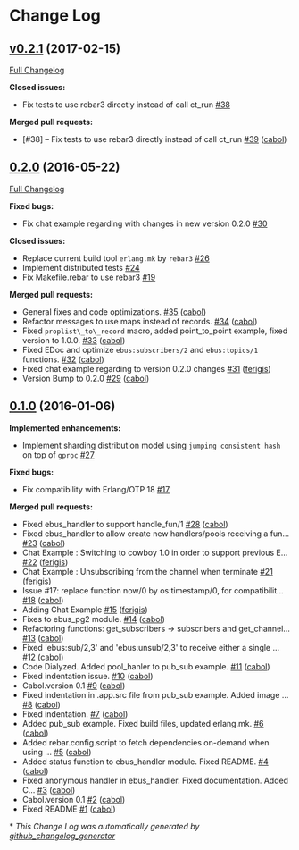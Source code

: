 # Change Log

## [v0.2.1](https://github.com/cabol/erlbus/tree/v0.2.1) (2017-02-15)
[Full Changelog](https://github.com/cabol/erlbus/compare/0.2.0...v0.2.1)

**Closed issues:**

- Fix tests to use rebar3 directly instead of call ct\_run [\#38](https://github.com/cabol/erlbus/issues/38)

**Merged pull requests:**

- \[\#38\] – Fix tests to use rebar3 directly instead of call ct\_run [\#39](https://github.com/cabol/erlbus/pull/39) ([cabol](https://github.com/cabol))

## [0.2.0](https://github.com/cabol/erlbus/tree/0.2.0) (2016-05-22)
[Full Changelog](https://github.com/cabol/erlbus/compare/0.1.0...0.2.0)

**Fixed bugs:**

- Fix chat example regarding with changes in new version 0.2.0 [\#30](https://github.com/cabol/erlbus/issues/30)

**Closed issues:**

- Replace current build tool `erlang.mk` by `rebar3` [\#26](https://github.com/cabol/erlbus/issues/26)
- Implement distributed tests [\#24](https://github.com/cabol/erlbus/issues/24)
- Fix Makefile.rebar to use rebar3 [\#19](https://github.com/cabol/erlbus/issues/19)

**Merged pull requests:**

- General fixes and code optimizations. [\#35](https://github.com/cabol/erlbus/pull/35) ([cabol](https://github.com/cabol))
- Refactor messages to use maps instead of records. [\#34](https://github.com/cabol/erlbus/pull/34) ([cabol](https://github.com/cabol))
- Fixed `proplist\_to\_record` macro, added point\_to\_point example, fixed version to 1.0.0. [\#33](https://github.com/cabol/erlbus/pull/33) ([cabol](https://github.com/cabol))
- Fixed EDoc and optimize `ebus:subscribers/2` and `ebus:topics/1` functions. [\#32](https://github.com/cabol/erlbus/pull/32) ([cabol](https://github.com/cabol))
- Fixed chat example regarding to version 0.2.0 changes [\#31](https://github.com/cabol/erlbus/pull/31) ([ferigis](https://github.com/ferigis))
- Version Bump to 0.2.0 [\#29](https://github.com/cabol/erlbus/pull/29) ([cabol](https://github.com/cabol))

## [0.1.0](https://github.com/cabol/erlbus/tree/0.1.0) (2016-01-06)
**Implemented enhancements:**

- Implement sharding distribution model using `jumping consistent hash` on top of `gproc` [\#27](https://github.com/cabol/erlbus/issues/27)

**Fixed bugs:**

- Fix compatibility with Erlang/OTP 18 [\#17](https://github.com/cabol/erlbus/issues/17)

**Merged pull requests:**

- Fixed ebus\_handler to support handle\_fun/1 [\#28](https://github.com/cabol/erlbus/pull/28) ([cabol](https://github.com/cabol))
- Fixed ebus\_handler to allow create new handlers/pools receiving a fun… [\#23](https://github.com/cabol/erlbus/pull/23) ([cabol](https://github.com/cabol))
- Chat Example : Switching to cowboy 1.0 in order to support previous E… [\#22](https://github.com/cabol/erlbus/pull/22) ([ferigis](https://github.com/ferigis))
- Chat Example : Unsubscribing from the channel when terminate [\#21](https://github.com/cabol/erlbus/pull/21) ([ferigis](https://github.com/ferigis))
- Issue \#17: replace function now/0 by os:timestamp/0, for compatibilit… [\#18](https://github.com/cabol/erlbus/pull/18) ([cabol](https://github.com/cabol))
- Adding Chat Example [\#15](https://github.com/cabol/erlbus/pull/15) ([ferigis](https://github.com/ferigis))
- Fixes to ebus\_pg2 module. [\#14](https://github.com/cabol/erlbus/pull/14) ([cabol](https://github.com/cabol))
- Refactoring functions: get\_subscribers -\> subscribers and get\_channel… [\#13](https://github.com/cabol/erlbus/pull/13) ([cabol](https://github.com/cabol))
- Fixed 'ebus:sub/2,3' and 'ebus:unsub/2,3' to receive either a single … [\#12](https://github.com/cabol/erlbus/pull/12) ([cabol](https://github.com/cabol))
- Code Dialyzed. Added pool\_hanler to pub\_sub example. [\#11](https://github.com/cabol/erlbus/pull/11) ([cabol](https://github.com/cabol))
- Fixed indentation issue. [\#10](https://github.com/cabol/erlbus/pull/10) ([cabol](https://github.com/cabol))
- Cabol.version 0.1 [\#9](https://github.com/cabol/erlbus/pull/9) ([cabol](https://github.com/cabol))
- Fixed indentation in .app.src file from pub\_sub example. Added image … [\#8](https://github.com/cabol/erlbus/pull/8) ([cabol](https://github.com/cabol))
- Fixed indentation. [\#7](https://github.com/cabol/erlbus/pull/7) ([cabol](https://github.com/cabol))
- Added pub\_sub example. Fixed build files, updated erlang.mk. [\#6](https://github.com/cabol/erlbus/pull/6) ([cabol](https://github.com/cabol))
- Added rebar.config.script to fetch dependencies on-demand when using … [\#5](https://github.com/cabol/erlbus/pull/5) ([cabol](https://github.com/cabol))
- Added status function to ebus\_handler module. Fixed README. [\#4](https://github.com/cabol/erlbus/pull/4) ([cabol](https://github.com/cabol))
- Fixed anonymous handler in ebus\_handler. Fixed documentation. Added C… [\#3](https://github.com/cabol/erlbus/pull/3) ([cabol](https://github.com/cabol))
- Cabol.version 0.1 [\#2](https://github.com/cabol/erlbus/pull/2) ([cabol](https://github.com/cabol))
- Fixed README [\#1](https://github.com/cabol/erlbus/pull/1) ([cabol](https://github.com/cabol))



\* *This Change Log was automatically generated by [github_changelog_generator](https://github.com/skywinder/Github-Changelog-Generator)*